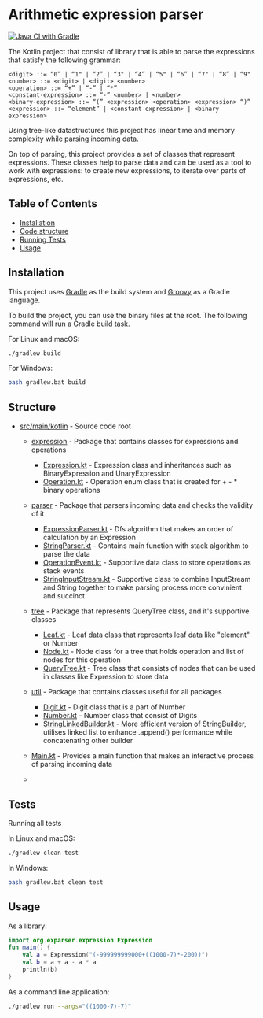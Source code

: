# Arithmetic expression parser

[![Java CI with Gradle](https://github.com/Poimidorka/KeymapAssessment/actions/workflows/gradle.yml/badge.svg)](https://github.com/Poimidorka/KeymapAssessment/actions/workflows/gradle.yml)

The Kotlin project that consist of library that is able to parse the expressions
that satisfy the following grammar:

```pseudo
<digit> ::= “0” | “1" | “2” | “3" | “4” | “5" | “6” | “7" | “8” | “9"
<number> ::= <digit> | <digit> <number>
<operation> ::= “+” | “-” | “*”
<constant-expression> ::= “-” <number> | <number>
<binary-expression> ::= “(” <expression> <operation> <expression> “)”
<expression> ::= “element” | <constant-expression> | <binary-expression>
```

Using tree-like datastructures this project has linear time and memory complexity while parsing incoming data.

On top of parsing, this project provides a set of classes that represent expressions. 
These classes help to parse data and can be used as a tool to work with expressions: to create new expressions, 
to iterate over parts of expressions, etc.


## Table of Contents

- [Installation](#installation)
- [Code structure](#Structure)
- [Running Tests](#tests)
- [Usage](#usage)


## Installation

This project uses [Gradle](https://gradle.org) as the build system and [Groovy](https://groovy-lang.org) as a Gradle language.

To build the project, you can use the binary files at the root.
The following command will run a Gradle build task.

For Linux and macOS:
```bash
./gradlew build
```

For Windows:
```bash
bash gradlew.bat build
```

## Structure

- [src/main/kotlin](src/main/kotlin) - Source code root
  - [expression](src/main/kotlin/expression) - Package that contains classes for expressions and operations
    - [Expression.kt](src/main/kotlin/expression/Expression.kt) - Expression class and inheritances such as BinaryExpression and UnaryExpression
    - [Operation.kt](src/main/kotlin/expression/Operation.kt) - Operation enum class that is created for + - * binary operations
  - [parser](src/main/kotlin/parser) - Package that parsers incoming data and checks the validity of it
    - [ExpressionParser.kt](src/main/kotlin/parser/ExpressionParser.kt) - Dfs algorithm that makes an order of calculation by an Expression
    - [StringParser.kt](src/main/kotlin/parser/StringParser.kt) - Contains main function with stack algorithm to parse the data
    - [OperationEvent.kt](src/main/kotlin/parser/OperationEvent.kt) - Supportive data class to store operations as stack events 
    - [StringInputStream.kt](src/main/kotlin/parser/StringInputStream.kt) - Supportive class to combine InputStream and String together to make parsing process more convinient and succinct
  - [tree](src/main/kotlin/tree) - Package that represents QueryTree class, and it's supportive classes
    - [Leaf.kt](src/main/kotlin/tree/Leaf.kt) - Leaf data class that represents leaf data like "element" or Number
    - [Node.kt](src/main/kotlin/tree/Node.kt) - Node class for a tree that holds operation and list of nodes for this operation
    - [QueryTree.kt](src/main/kotlin/tree/QueryTree.kt) - Tree class that consists of nodes that can be used in classes like Expression to store data
  - [util](src/main/kotlin/util) - Package that contains classes useful for all packages
    - [Digit.kt](src/main/kotlin/util/Digit.kt) - Digit class that is a part of Number
    - [Number.kt](src/main/kotlin/util/Number.kt) - Number class that consist of Digits
    - [StringLinkedBuilder.kt](src/main/kotlin/util/StringLinkedBuilder.kt) - More efficient version of StringBuilder, utilises linked list to enhance .append() performance while concatenating other builder 
  - [Main.kt](src/main/kotlin/Main.kt) - Provides a main function that makes an interactive process of parsing incoming data

  - 
## Tests

Running all tests

In Linux and macOS:
```bash
./gradlew clean test
```

In Windows:
```bash
bash gradlew.bat clean test
```

## Usage

As a library:
```kotlin
import org.exparser.expression.Expression
fun main() {
    val a = Expression("(-999999999000+((1000-7)*-200))")
    val b = a + a - a * a
    println(b)
}
```

As a command line application:
```bash
./gradlew run --args="((1000-7)-7)"
```